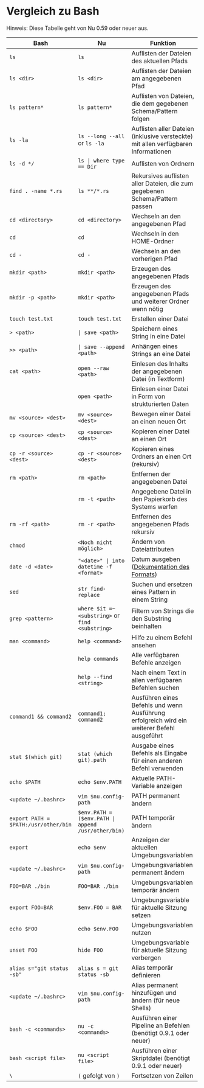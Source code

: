 # Vergleich zu Bash

Hinweis: Diese Tabelle geht von Nu 0.59 oder neuer aus.

| Bash                                 | Nu                                               | Funktion                                                                                                      |
| ------------------------------------ | ------------------------------------------------ | ------------------------------------------------------------------------------------------------------------- |
| `ls`                                 | `ls`                                             | Auflisten der Dateien des aktuellen Pfads                                                                     |
| `ls <dir>`                           | `ls <dir>`                                       | Auflisten der Dateien am angegebenen Pfad                                                                     |
| `ls pattern*`                        | `ls pattern*`                                    | Auflisten von Dateien, die dem gegebenen Schema/Pattern folgen                                                |
| `ls -la`                             | `ls --long --all` or `ls -la`                    | Auflisten aller Dateien (inklusive versteckte) mit allen verfügbaren Informationen                            |
| `ls -d */`                           | `ls \| where type == Dir`                        | Auflisten von Ordnern                                                                                         |
| `find . -name *.rs`                  | `ls **/*.rs`                                     | Rekursives auflisten aller Dateien, die zum gegebenen Schema/Pattern passen                                   |
| `cd <directory>`                     | `cd <directory>`                                 | Wechseln an den angegebenen Pfad                                                                              |
| `cd`                                 | `cd`                                             | Wechseln in den HOME-Ordner                                                                                   |
| `cd -`                               | `cd -`                                           | Wechseln an den vorherigen Pfad                                                                               |
| `mkdir <path>`                       | `mkdir <path>`                                   | Erzeugen des angegebenen Pfads                                                                                |
| `mkdir -p <path>`                    | `mkdir <path>`                                   | Erzeugen des angegebenen Pfads und weiterer Ordner wenn nötig                                                 |
| `touch test.txt`                     | `touch test.txt`                                 | Erstellen einer Datei                                                                                         |
| `> <path>`                           | `\| save <path>`                                 | Speichern eines String in eine Datei                                                                          |
| `>> <path>`                          | `\| save --append <path>`                        | Anhängen eines Strings an eine Datei                                                                          |
| `cat <path>`                         | `open --raw <path>`                              | Einlesen des Inhalts der angegebenen Datei (in Textform)                                                      |
|                                      | `open <path>`                                    | Einlesen einer Datei in Form von strukturierten Daten                                                         |
| `mv <source> <dest>`                 | `mv <source> <dest>`                             | Bewegen einer Datei an einen neuen Ort                                                                        |
| `cp <source> <dest>`                 | `cp <source> <dest>`                             | Kopieren einer Datei an einen Ort                                                                             |
| `cp -r <source> <dest>`              | `cp -r <source> <dest>`                          | Kopieren eines Ordners an einen Ort (rekursiv)                                                                |
| `rm <path>`                          | `rm <path>`                                      | Entfernen der angegebenen Datei                                                                               |
|                                      | `rm -t <path>`                                   | Angegebene Datei in den Papierkorb des Systems werfen                                                         |
| `rm -rf <path>`                      | `rm -r <path>`                                   | Entfernen des angegebenen Pfads rekursiv                                                                      |
| `chmod`                              | `<Noch nicht möglich>`                           | Ändern von Dateiattributen                                                                                    |
| `date -d <date>`                     | `"<date>" \| into datetime -f <format>`          | Datum ausgeben ([Dokumentation des Formats](https://docs.rs/chrono/0.4.15/chrono/format/strftime/index.html)) |
| `sed`                                | `str find-replace`                               | Suchen und ersetzen eines Pattern in einem String                                                             |
| `grep <pattern>`                     | `where $it =~ <substring>` or `find <substring>` | Filtern von Strings die den Substring beinhalten                                                              |
| `man <command>`                      | `help <command>`                                 | Hilfe zu einem Befehl ansehen                                                                                 |
|                                      | `help commands`                                  | Alle verfügbaren Befehle anzeigen                                                                             |
|                                      | `help --find <string>`                           | Nach einem Text in allen verfügbaren Befehlen suchen                                                          |
| `command1 && command2`               | `command1; command2`                             | Ausführen eines Befehls und wenn Ausführung erfolgreich wird ein weiterer Befehl ausgeführt                   |
| `stat $(which git)`                  | `stat (which git).path`                          | Ausgabe eines Befehls als Eingabe für einen anderen Befehl verwenden                                          |
| `echo $PATH`                         | `echo $env.PATH`                                 | Aktuelle PATH-Variable anzeigen                                                                               |
| `<update ~/.bashrc>`                 | `vim $nu.config-path`                            | PATH permanent ändern                                                                                         |
| `export PATH = $PATH:/usr/other/bin` | `$env.PATH = ($env.PATH \| append /usr/other/bin)`  | PATH temporär ändern                                                                                    |
| `export`                             | `echo $env`                                      | Anzeigen der aktuellen Umgebungsvariablen                                                                     |
| `<update ~/.bashrc>`                 | `vim $nu.config-path`                            | Umgebungsvariablen permanent ändern                                                                           |
| `FOO=BAR ./bin`                      | `FOO=BAR ./bin`                                  | Umgebungsvariablen temporär ändern                                                                            |
| `export FOO=BAR`                     | `$env.FOO = BAR`                              | Umgebungsvariable für aktuelle Sitzung setzen                                                                 |
| `echo $FOO`                          | `echo $env.FOO`                                  | Umgebungsvariablen nutzen                                                                                     |
| `unset FOO`                          | `hide FOO`                                       | Umgebungsvariable für aktuelle Sitzung verbergen                                                              |
| `alias s="git status -sb"`           | `alias s = git status -sb`                       | Alias temporär definieren                                                                                     |
| `<update ~/.bashrc>`                 | `vim $nu.config-path`                            | Alias permanent hinzufügen und ändern (für neue Shells)                                                       |
| `bash -c <commands>`                 | `nu -c <commands>`                               | Ausführen einer Pipeline an Befehlen (benötigt 0.9.1 oder neuer)                                              |
| `bash <script file>`                 | `nu <script file>`                               | Ausführen einer Skriptdatei (benötigt 0.9.1 oder neuer)                                                       |
| `\`                                  | `(` gefolgt von `)`                              | Fortsetzen von Zeilen                                                                                         |
